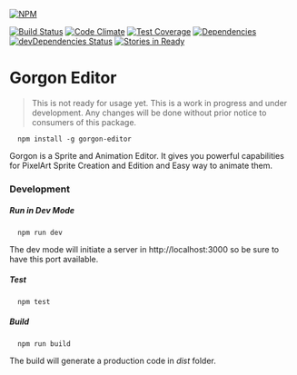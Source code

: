 [![NPM](https://nodei.co/npm/gorgon-editor.png)](https://nodei.co/npm/gorgon-editor/)

[![Build Status](https://travis-ci.org/cantidio/node-gorgon-editor.svg?branch=master)](https://travis-ci.org/cantidio/node-gorgon-editor)
[![Code Climate](https://codeclimate.com/github/cantidio/node-gorgon-editor/badges/gpa.svg)](https://codeclimate.com/github/cantidio/node-gorgon-editor)
[![Test Coverage](https://codeclimate.com/github/cantidio/node-gorgon-editor/badges/coverage.svg)](https://codeclimate.com/github/cantidio/node-gorgon-editor/coverage)
[![Dependencies](https://david-dm.org/cantidio/node-gorgon-editor.svg)](https://david-dm.org/cantidio/node-gorgon-editor)
[![devDependencies Status](https://david-dm.org/cantidio/node-gorgon-editor/dev-status.svg)](https://david-dm.org/cantidio/node-gorgon-editor#info=devDependencies)
[![Stories in Ready](https://badge.waffle.io/cantidio/node-gorgon-editor.svg?label=ready&title=Ready)](http://waffle.io/cantidio/node-gorgon-editor)

# Gorgon Editor
> This is not ready for usage yet.  This is a work in progress and under development. Any changes will be done without prior notice to consumers of this package.

```
  npm install -g gorgon-editor
```
Gorgon is a Sprite and Animation Editor. It gives you powerful capabilities for PixelArt Sprite Creation and Edition and Easy way to animate them.

### Development

##### Run in Dev Mode
```
  npm run dev
```
The dev mode will initiate a server in http://localhost:3000 so be sure to have this port available.
##### Test
```
  npm test
```

##### Build
```
  npm run build
```
The build will generate a production code in *dist* folder.
